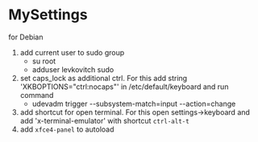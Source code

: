 # MySettings

for Debian
  1) add current user to sudo group
      - su root
      - adduser levkovitch sudo
  2) set caps_lock as additional ctrl. For this add string
     'XKBOPTIONS="ctrl:nocaps"' in /etc/default/keyboard and run command
      - udevadm trigger --subsystem-match=input --action=change
  3) add shortcut for open terminal. For this open settings->keyboard and
     add 'x-terminal-emulator' with shortcut `ctrl-alt-t`
  4) add `xfce4-panel` to autoload
